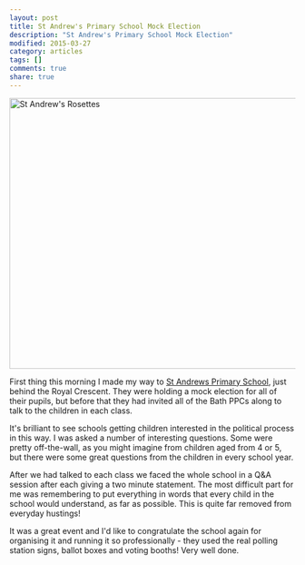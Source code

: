 ```yaml
---
layout: post
title: St Andrew's Primary School Mock Election
description: "St Andrew's Primary School Mock Election"
modified: 2015-03-27
category: articles
tags: []
comments: true
share: true
---
```


<a href="https://www.flickr.com/photos/dominic_tristram/16992742321" title="St Andrew&#x27;s Rosettes by Dominic Tristram, on Flickr"><img src="https://farm8.staticflickr.com/7649/16992742321_3df8409db7_z.jpg" width="640" height="477" alt="St Andrew&#x27;s Rosettes"></a>

First thing this morning I made my way to <a href="http://www.standrewsprimarybath.com">St Andrews Primary School</a>,
just behind the Royal Crescent. They were holding a mock election for all of their pupils,
but before that they had invited all of the Bath PPCs along to talk to the children in
each class.

It's brilliant to see schools getting children interested in the political process in
this way. I was asked a number of interesting questions. Some were pretty off-the-wall,
as you might imagine from children aged from 4 or 5, but there were some great
questions from the children in every school year.

After we had talked to each class we faced the whole school in a Q&A session after
each giving a two minute statement. The most difficult part for me was remembering to
put everything in words that every child in the school would understand, as far as
possible. This is quite far removed from everyday hustings!

It was a great event and I'd like to congratulate the school again for organising it
and running it so professionally - they used the real polling station signs, ballot
boxes and voting booths! Very well done.







